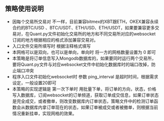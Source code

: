 
## 策略使用说明

  - 因每个交易所交易对 不一样，目前兼容bitmex的XBT跟ETH，OKEX兼容永续合约的BTC/USD 、BTC/USDT、ETH/USD、ETH/USDT，如果要兼容更多交易对，在Quant.py文件初始化交易所的地方和不同交易所对应的websocket订阅的地方根据相应的格式添加兼容交易对。
  - 入口文件交易所填写时 根据注释格式填写
  - 本网格可以是双向，也可以是单向，单向时 将一方的网格数量设置为 0 即可
  - 本策略是将订单信息写入Mongodb数据库的，如果要同时运行两个交易所，要将Quant.py文件与对应websocket文件中初始化数据库时的端口改掉，防止端口冲突
  - 程序入口文件初始化websocket时 参数 ping_interval 是超时时间，根据需求设定，一般设置20即可
  - 本策略的实现逻辑是 第一次下单时 用批量下单，将订单的方向，状态，价格写入数据库，订阅websocket的订单频道，获取订单成交信息，如果订单状态是完全成交，或者撤单，则改变数据库内订单状态，策略文件中的检测订单函数会从数据库内拿订单现在的状态，如果订单被成交或者被撤单，则根据当前情况重新挂单，实现网格的效果。
  
  


